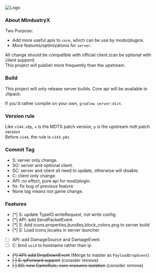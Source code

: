 ![Logo](core/assets-raw/sprites/ui/logo.png)

### About MindustryX
Two Purpose:
* Add more useful apis to `core`, which can be use by mods/plugins.
* More features/optimizations for `server`.

All change should be compatible with official client.(can be optional with client support)  
This project will publish more frequently than the upstream.

### Build
This project will only release server builds.
Core api will be available in Jitpack.

If you'd rather compile on your own, `gradlew server:dist`.

### Version rule
Like `v144.x0p`, `x` is the MDTX patch version, `p` is the upstream mdt patch version  
Before `v144`, the rule is `v143.p0x`

### Commit Tag
* S: server only change.
* SO: server and optional client.
* SC: server and client all need to update, otherwise will disable.
* C: client only change.
* API: no effect, pure api for mod/plugin.
* fix: fix bug of previous feature
* None tag means not game change.

### Features
- [*] S: update TypeIO.writeRequest, not write config
- [*] API: add SendPacketEvent
- [*] S: Add icons.properties,bundles,block_colors.png to server build
- [*] S: Load icons,locales in server launcher
- [ ] API: add DamageSource and DamageEvent
- [ ] C: bind `usid` to hostname rather than ip
- ~~[*] API: add DropDownEvent~~ (Merge to master as `PayloadDropEvent`)
- ~~[ ] S: ipForward support~~ (consider remove)
- ~~[ ] SO: new GameRule, core resource isolation~~ (consider remove)